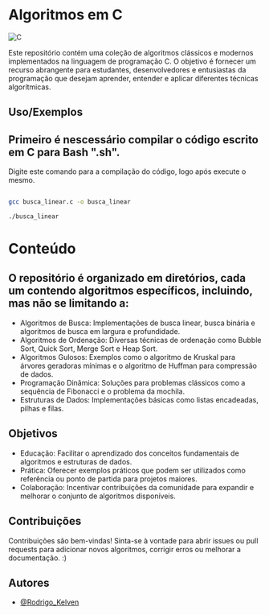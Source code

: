 
# Algoritmos em C
![C](https://img.shields.io/badge/c-%2300599C.svg?style=for-the-badge&logo=c&logoColor=white) 

Este repositório contém uma coleção de algoritmos clássicos e modernos implementados na linguagem de programação C. O objetivo é fornecer um recurso abrangente para estudantes, desenvolvedores e entusiastas da programação que desejam aprender, entender e aplicar diferentes técnicas algorítmicas.


## Uso/Exemplos

## Primeiro é nescessário compilar o código escrito em C para Bash ".sh". 
Digite este comando para a compilação do código, logo após execute o mesmo.
```bash

gcc busca_linear.c -o busca_linear

./busca_linear
```


# Conteúdo
## O repositório é organizado em diretórios, cada um contendo algoritmos específicos, incluindo, mas não se limitando a:


- Algoritmos de Busca: Implementações de busca linear, busca binária e algoritmos de busca em largura e profundidade.
- Algoritmos de Ordenação: Diversas técnicas de ordenação como Bubble Sort, Quick Sort, Merge Sort e Heap Sort.
- Algoritmos Gulosos: Exemplos como o algoritmo de Kruskal para árvores geradoras mínimas e o algoritmo de Huffman para compressão de dados.
- Programação Dinâmica: Soluções para problemas clássicos como a sequência de Fibonacci e o problema da mochila.
- Estruturas de Dados: Implementações básicas como listas encadeadas, pilhas e filas.


## Objetivos

- Educação: Facilitar o aprendizado dos conceitos fundamentais de algoritmos e estruturas de dados.
- Prática: Oferecer exemplos práticos que podem ser utilizados como referência ou ponto de partida para projetos maiores.
- Colaboração: Incentivar contribuições da comunidade para expandir e melhorar o conjunto de algoritmos disponíveis.



## Contribuições
Contribuições são bem-vindas! Sinta-se à vontade para abrir issues ou pull requests para adicionar novos algoritmos, corrigir erros ou melhorar a documentação. :)

## Autores
- [@Rodrigo_Kelven](https://github.com/Rodrigo-Kelven)